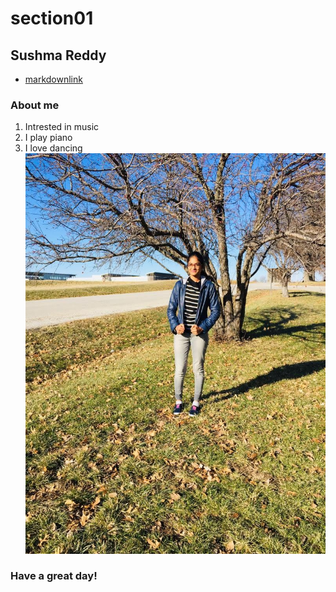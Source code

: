 # section01
## Sushma Reddy
- [markdownlink](https://github.com/profcase/working-with-markdown)
### About me
1. Intrested in music
1. I play piano
1. I love dancing
![Sushma](https://github.com/Sushma4548/section01/blob/master/IMG-20181230-WA0067.jpg)
### Have a great day!
